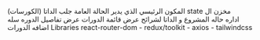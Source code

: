 <App>المكون الرئيسي الذي يدير الحالة العامة
<Fetching> جلب الداتا (الكورسات)
<Store>  state مخزن ال  
<AppSlice> اداره حاله المشروع و الداتا لشرائح
<CourseLists> عرض قائمة الدورات
<CourseDetails> عرض تفاصيل الدوره 
<Cart>  سله  اضافه الدورات 
Libraries
react-router-dom - redux/toolkit  - axios - tailwindcss